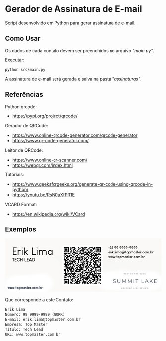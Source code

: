 # Gerador de Assinatura de E-mail

Script desenvolvido em Python para gerar assinatura de e-mail.

## Como Usar

Os dados de cada contato devem ser preenchidos no arquivo _"main.py"_.

Executar:

```
python src/main.py
```

A assinatura de e-mail será gerada e salva na pasta _"assinaturas"_.

## Referências

Python qrcode:

-   https://pypi.org/project/qrcode/

Gerador de QRCode:

-   https://www.online-qrcode-generator.com/qrcode-generator
-   https://www.qr-code-generator.com/

Leitor de QRCode:

-   https://www.online-qr-scanner.com/
-   https://webqr.com/index.html

Tutoriais:

-   https://www.geeksforgeeks.org/generate-qr-code-using-qrcode-in-python/
-   https://youtu.be/RsN0aXfPR1E

VCARD Format:

-   https://en.wikipedia.org/wiki/VCard

## Exemplos

![QR Code](<assinaturas/assinatura.png> "Erik Lima")

Que corresponde a este Contato:

    Erik Lima
    Número: 99 9999-9999 (WORK)
    E-mail: erik.lima@topmaster.com.br
    Empresa: Top Master
    Título: Tech Lead
    URL: www.topmaster.com.br
